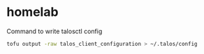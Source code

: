 # homelab

Command to write talosctl config
```sh
tofu output -raw talos_client_configuration > ~/.talos/config
```